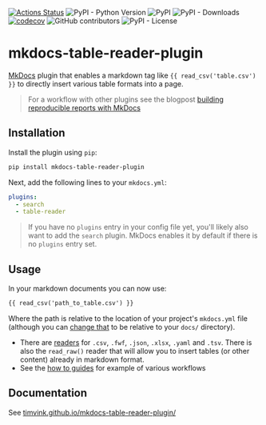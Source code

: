 [![Actions Status](https://github.com/timvink/mkdocs-table-reader-plugin/workflows/pytest/badge.svg)](https://github.com/timvink/mkdocs-table-reader-plugin/actions)
![PyPI - Python Version](https://img.shields.io/pypi/pyversions/mkdocs-table-reader-plugin)
![PyPI](https://img.shields.io/pypi/v/mkdocs-table-reader-plugin)
![PyPI - Downloads](https://img.shields.io/pypi/dm/mkdocs-table-reader-plugin)
[![codecov](https://codecov.io/gh/timvink/mkdocs-table-reader-plugin/branch/master/graph/badge.svg)](https://codecov.io/gh/timvink/mkdocs-table-reader-plugin)
![GitHub contributors](https://img.shields.io/github/contributors/timvink/mkdocs-table-reader-plugin)
![PyPI - License](https://img.shields.io/pypi/l/mkdocs-table-reader-plugin)

# mkdocs-table-reader-plugin

[MkDocs](https://www.mkdocs.org/) plugin that enables a markdown tag like `{{ read_csv('table.csv') }}` to directly insert various table formats into a page. 

> For a workflow with other plugins see the blogpost [building reproducible reports with MkDocs](https://timvink.nl/reproducible-reports-with-mkdocs/)

## Installation

Install the plugin using `pip`:

```bash
pip install mkdocs-table-reader-plugin
```

Next, add the following lines to your `mkdocs.yml`:

```yml
plugins:
  - search
  - table-reader
```

> If you have no `plugins` entry in your config file yet, you'll likely also want to add the `search` plugin. MkDocs enables it by default if there is no `plugins` entry set.

## Usage

In your markdown documents you can now use:

```html
{{ read_csv('path_to_table.csv') }}
```

Where the path is relative to the location of your project's `mkdocs.yml` file (although you can [change that](https://timvink.github.io/mkdocs-table-reader-plugin/options) to be relative to your `docs/` directory).

- There are [readers](https://timvink.github.io/mkdocs-table-reader-plugin/readers/) for `.csv`, `.fwf`, `.json`, `.xlsx`, `.yaml` and `.tsv`. There is also the `read_raw()` reader that will allow you to insert tables (or other content) already in markdown format.
- See the [how to guides](https://timvink.github.io/mkdocs-table-reader-plugin/howto/customize-tables/) for example of various workflows

## Documentation

See [timvink.github.io/mkdocs-table-reader-plugin/](https://timvink.github.io/mkdocs-table-reader-plugin/)
